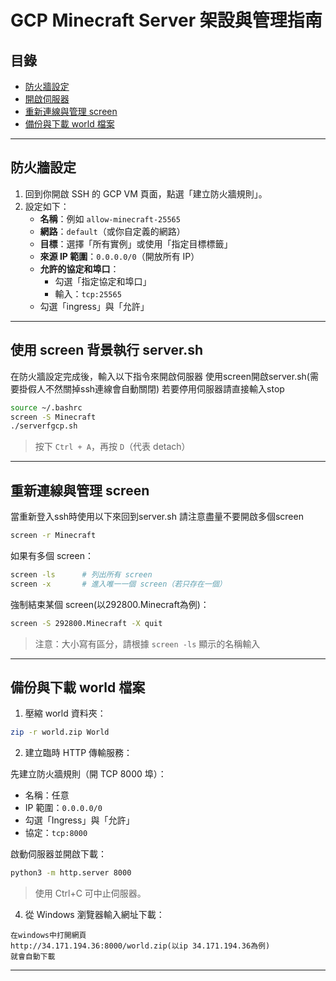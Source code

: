 # GCP Minecraft Server 架設與管理指南

## 目錄

- [防火牆設定](#防火牆設定)
- [開啟伺服器](#使用-screen-背景執行-serversh)
- [重新連線與管理 screen](#重新連線與管理-screen)
- [備份與下載 world 檔案](#備份與下載-world-檔案)

---

## 防火牆設定

1. 回到你開啟 SSH 的 GCP VM 頁面，點選「建立防火牆規則」。
2. 設定如下：
   - **名稱**：例如 `allow-minecraft-25565`
   - **網路**：`default`（或你自定義的網路）
   - **目標**：選擇「所有實例」或使用「指定目標標籤」
   - **來源 IP 範圍**：`0.0.0.0/0`（開放所有 IP）
   - **允許的協定和埠口**：
     - 勾選「指定協定和埠口」
     - 輸入：`tcp:25565`
   - 勾選「ingress」與「允許」

---

## 使用 screen 背景執行 server.sh

在防火牆設定完成後，輸入以下指令來開啟伺服器
使用screen開啟server.sh(需要掛假人不然關掉ssh連線會自動關閉)
若要停用伺服器請直接輸入stop

```bash
source ~/.bashrc
screen -S Minecraft
./serverfgcp.sh
```

> 按下 `Ctrl + A`，再按 `D`（代表 detach）

---

## 重新連線與管理 screen

當重新登入ssh時使用以下來回到server.sh
請注意盡量不要開啟多個screen

```bash
screen -r Minecraft
```

如果有多個 screen：

```bash
screen -ls      # 列出所有 screen
screen -x       # 進入唯一一個 screen（若只存在一個）
```

強制結束某個 screen(以292800.Minecraft為例)：

```bash
screen -S 292800.Minecraft -X quit
```

> 注意：大小寫有區分，請根據 `screen -ls` 顯示的名稱輸入

---

## 備份與下載 world 檔案

1. 壓縮 world 資料夾：

```bash
zip -r world.zip World
```

2. 建立臨時 HTTP 傳輸服務：

先建立防火牆規則（開 TCP 8000 埠）：
- 名稱：任意
- IP 範圍：`0.0.0.0/0`
- 勾選「Ingress」與「允許」
- 協定：`tcp:8000`

啟動伺服器並開啟下載：

```bash
python3 -m http.server 8000
```

> 使用 Ctrl+C 可中止伺服器。

4. 從 Windows 瀏覽器輸入網址下載：

```
在windows中打開網頁
http://34.171.194.36:8000/world.zip(以ip 34.171.194.36為例)
就會自動下載
```

---


